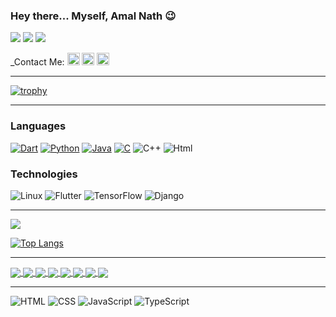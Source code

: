 ### Hey there... Myself, Amal Nath 😉



![](https://komarev.com/ghpvc/?username=amalnathm7&color=010040&style=flat-square)
![](https://img.shields.io/github/followers/amalnathm7?style=flat-square)
![](https://img.shields.io/github/stars/amalnathm7?style=flat-square)



_Contact Me: <a href="https://www.linkedin.com/in/amal-nath-m-1ba12a192/"><img src = "https://avatars3.githubusercontent.com/u/357098?s=200&v=4" width=20px height=20px></a>
<a href="https://twitter.com/amalnathm7"><img src = "https://avatars3.githubusercontent.com/u/50278?s=200&v=4" width=20px height=20px></a>
<a href="https://www.instagram.com/_a_m_a_l_n_a_t_h_/"><img src = "https://avatars3.githubusercontent.com/u/549085?s=200&v=4" width=20px height=20px></a>
___




[![trophy](https://github-profile-trophy.vercel.app/?username=amalnathm7&theme=radical)](https://github.com/ryo-ma/github-profile-trophy)



___


### Languages

[![ Dart](https://img.shields.io/badge/-Dart-fff?&logo=Dart)](https://github.com/Dinoy_Raj?tab=repositories&q=&type=&language=Dart)
[![Python](https://img.shields.io/badge/-Python-fff?&logo=python)](https://github.com/Dinoy_Raj?tab=repositories&q=&type=&language=Python)
[![Java](https://img.shields.io/badge/-Java-fff?&logo=Java&logoColor=007396)](https://github.com/Dinoy_Raj?tab=repositories&q=&type=&language=Java)
[![C](https://img.shields.io/badge/-C-fff?&logo=C)](https://github.com/adamalston?tab=repositories&q=&type=&language=c)
![C++](https://img.shields.io/badge/-C++-fff?&logo=c%2b%2b&logoColor=00599C)
![Html](https://img.shields.io/badge/-Html-fff?&logo=c%2b%2b&logoColor=00599C)

### Technologies

![Linux](https://img.shields.io/badge/-Linux-fff?&logo=linux&logoColor=000)
![Flutter](https://img.shields.io/badge/-Flutter-fff?&logo=flutter&logoColor=000)
![TensorFlow](https://img.shields.io/badge/-TensorFlow-fff?&logo=TensorFlow&logoColor=000)
![Django](https://img.shields.io/badge/-Django-fff?&logo=Django&logoColor=000&theme=radical)












___




<img align="center" src="https://github-readme-stats.vercel.app/api?username=Dinoy-Raj&show_icons=true&theme=radical" />



[![Top Langs](https://github-readme-stats.vercel.app/api/top-langs/?username=Dinoy-Raj&layout=compact&theme=radical&cache_seconds=86400)](https://github.com/Dinoy-Raj)

___



<a href="https://github.com/Dinoy-Raj/SpeechToTextApp">
  <img align="center" src="https://github-readme-stats.vercel.app/api/pin/?username=Dinoy-Raj&&theme=radical&repo=SpeechToTextApp" />
</a>
<a href="https://github.com/Dinoy-Raj/anonymousapp">
  <img align="center" src="https://github-readme-stats.vercel.app/api/pin/?username=Dinoy-Raj&&theme=radical&repo=Acheckerapp" />
</a>
<a href="https://github.com/Dinoy-Raj/Neumorphic_Example">
  <img align="center" src="https://github-readme-stats.vercel.app/api/pin/?username=Dinoy-Raj&&theme=radical&repo=Neumorphic_Example" />
</a>
<a href="https://github.com/Dinoy-Raj/FlutterLoginScreens">
  <img align="center" src="https://github-readme-stats.vercel.app/api/pin/?username=Dinoy-Raj&&theme=radical&repo=FlutterLoginScreens" />
</a>
</a>
<a href="https://github.com/Dinoy-Raj/Covid-19-Tracker">
  <img align="center" src="https://github-readme-stats.vercel.app/api/pin/?username=Dinoy-Raj&&theme=radical&repo=Covid-19-Tracker" />
</a>
<a href="https://github.com/Dinoy-Raj/Covid19App">
  <img align="center" src="https://github-readme-stats.vercel.app/api/pin/?username=Dinoy-Raj&&theme=radical&repo=Covid19App" />
</a>
<a href="https://github.com/Dinoy-Raj/TruthOrDareApp">
  <img align="center" src="https://github-readme-stats.vercel.app/api/pin/?username=Dinoy-Raj&&theme=radical&repo=TruthOrDareApp" />
</a>
<a href="https://github.com/Dinoy-Raj/pongame">
  <img align="center" src="https://github-readme-stats.vercel.app/api/pin/?username=Dinoy-Raj&&theme=radical&repo=pongame" />
</a>

___

![HTML](https://img.shields.io/badge/JAVA-EXPERT-orange)
![CSS](https://img.shields.io/badge/DART-INTERMEDIATE-blue)
![JavaScript](https://img.shields.io/badge/PYTHON-INTERMEDIATE-brightgreen)
![TypeScript](https://img.shields.io/badge/HTML-INTERMEDIATE-yellow)
